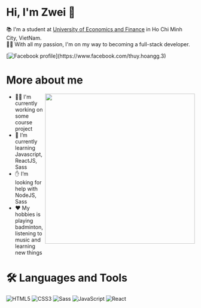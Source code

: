 <h1> Hi, I'm Zwei 👋 </h1>

📚 I'm a student at <a href="www.uef.edu.vn/en">University of Economics and Finance</a> in Ho Chi Minh City, VietNam.<br>
🏃‍♂️ With all my passion, I'm on my way to becoming a full-stack developer.

[![Facebook profile](https://img.shields.io/badge/Facebook-1877F2?style=flat-square&amp;labelColor=white&amp;logo=facebook&amp;)](https://www.facebook.com/thuy.hoangg.3)
<h1> More about me </h1>

<img src="https://media.giphy.com/media/IpeYSEZshTefe/giphy.gif" align="right" width="400" />

- 👨‍💻 I'm currently working on some course project
- 🌱 I’m currently learning Javascript, ReactJS, Sass
- ✋ I’m looking for help with NodeJS, Sass
- ♥ My hobbies is playing badminton, listening to music and learning new things

<h1>🛠️ Languages and Tools</h1>

![HTML5](https://img.shields.io/badge/html5-e07035.svg?style=for-the-badge&logo=html5&logoColor=white)
![CSS3](https://img.shields.io/badge/css3-2965f1.svg?style=for-the-badge&logo=css3&logoColor=white)
![Sass](https://img.shields.io/badge/sass-cf649a.svg?style=for-the-badge&logo=sass&logoColor=white)
![JavaScript](https://img.shields.io/badge/javascript-323330.svg?style=for-the-badge&logo=javascript&logoColor=f0db4f)
![React](https://img.shields.io/badge/react-20232a.svg?style=for-the-badge&logo=react&logoColor=5fd9fb)
